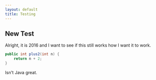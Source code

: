 ```yaml
---
layout: default
title: Testing
---
```


<h2> New Test </h2>

Alright, it is 2016 and I want to see if this still works how
I want it to work. 

```java
public int plus2(int n) {
	return n + 2;
}
```

Isn't Java great. 
	
